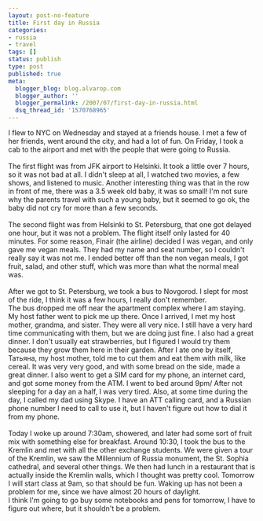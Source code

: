 ```yaml
---
layout: post-no-feature
title: First day in Russia
categories:
- russia
- travel
tags: []
status: publish
type: post
published: true
meta:
  blogger_blog: blog.alvarop.com
  blogger_author: ''
  blogger_permalink: /2007/07/first-day-in-russia.html
  dsq_thread_id: '1570768965'
---
```

I flew to NYC on Wednesday and stayed at a friends house. I met a few of her friends, went around the city, and had a lot of fun. On Friday, I took a cab to the airport and met with the people that were going to Russia.<br /><br />The first flight was from JFK airport to Helsinki. It took a little over 7 hours, so it was not bad at all. I didn't sleep at all, I watched two movies, a few shows, and listened to music. Another interesting thing was that in the row in front of me, there was a 3.5 week old baby, it was so small! I'm not sure why the parents travel with such a young baby, but it seemed to go ok, the baby did not cry for more than a few seconds.<br /><br />The second flight was from Helsinki to St. Petersburg, that one got delayed one hour, but it was not a problem. The flight itself only lasted for 40 minutes. For some reason, Finair (the airline) decided I was vegan, and only gave me vegan meals. They had my name and seat number, so I couldn't really say it was not me. I ended better off than the non vegan meals, I got fruit, salad, and other stuff, which was more than what the normal meal was.<br /><br />After we got to St. Petersburg, we took a bus to Novgorod. I slept for most of the ride, I think it was a few hours, I really don't remember.<br />The bus dropped me off near the apartment complex where I am staying. My host father went to pick me up there. Once I arrived, I met my host mother, grandma, and sister. They were all very nice. I still have a very hard time communicating with them, but we are doing just fine. I also had a great dinner. I don't usually eat strawberries, but I figured I would try them because they grow them here in their garden. After I ate one by itself, Татьяна, my host mother, told me to cut them and eat them with milk, like cereal. It was very very good, and with some bread on the side, made a great dinner. I also went to get a SIM card for my phone, an internet card, and got some money from the ATM. I went to bed around 9pm/ After not sleeping for a day an a half, I was very tired. Also, at some time during the day, I called my dad using Skype. I have an ATT calling card, and a Russian phone number I need to call to use it, but I haven't figure out how to dial it from my phone. <br /><br />Today I woke up around 7:30am, showered, and later had some sort of fruit mix with something else for breakfast. Around 10:30, I took the bus to the Kremlin and met with all the other exchange students. We were given a tour of the Kremlin, we saw the Millennium of Russia monument, the St. Sophia cathedral, and several other things. We then had lunch in a restaurant that is actually inside the Kremlin walls, which I thought was pretty cool. Tomorrow I will start class at 9am, so that should be fun. Waking up has not been a problem for me, since we have almost 20 hours of daylight.<br />I think I'm going to go buy some notebooks and pens for tomorrow, I have to figure out where, but it shouldn't be a problem.
